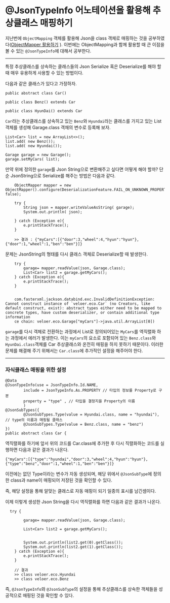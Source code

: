 # @JsonTypeInfo 어노테이션을 활용해 추상클래스 매핑하기

지난번에 `ObjectMapping` 객체를 활용해 Json을 class 객체로 매핑하는 것을 공부하였다([ObjectMapper 활용하기](ObjectMapper.md) ). 이번에는 ObjectMapping과 함께 활용할 때 큰 이점을 볼 수 있는 `@JsonTypeInfo`에 대해서 공부한다.

***

특정 추상클래스를 상속하는 클래스들의 Json Serialize 혹은 Deserialize를 해야 할 때 매우 유용하게 사용할 수 있는 방법이다.

다음과 같은 클래스가 있다고 가정하자.

    public abstract class Car()

    public class Benz() extends Car

    public class HyunDai() extends Car


`Car`라는 추상클래스를 상속하고 있는 `Benz`와 `Hyundai`라는 클래스를 가지고 있는 List객체를 생성해 Garage.class 객채의 변수로 등록해 보자.

    List<Car> list = new ArrayList<>();
    list.add( new Benz());
    list.add( new Hyundai());

    Garage garage = new Garage();
    garage.setMyCars( list);

만약 위에 정의한 `garage`를 Json String으로 변환해주고 싶다면 어떻게 해야 할까?
단순 JsonString으로 Serialize를 해주는 방법은 다음과 같다.


        ObjectMapper mapper = new ObjectMapper().configure(DeserializationFeature.FAIL_ON_UNKNOWN_PROPERTIES, false);

        try {
            String json = mapper.writeValueAsString( garage);
            System.out.println( json);

        } catch (Exception e){
            e.printStackTrace();
        }

        >> 결과 : {"myCars":[{"door":3,"wheel":4,"hyun":"hyun"},{"door":1,"wheel":1,"ben":"ben"}]}


문제는 JsonString의 형태를 다시 클래스 객체로 Deserialize할 때 발생한다.

        try {
            garage= mapper.readValue(json, Garage.class);
            List<Car> list2 = garage.getMyCars();
        } catch (Exception e){
            e.printStackTrace();
        }


        com.fasterxml.jackson.databind.exc.InvalidDefinitionException: Cannot construct instance of `veloer.eco.Car` (no Creators, like default construct, exist): abstract types either need to be mapped to concrete types, have custom deserializer, or contain additional type information
        ce chain: veloer.eco.Garage["myCars"]->java.util.ArrayList[0])


`garage`를 다시 객체로 전환하는 과정에서 List<Car>로 정의되어있는 `MyCars`를 역직렬화 하는 과정에서 에러가 발생한다. 이는 `myCars`의 요소로 포함되어 있는 `Benz.class`와 `HyunDai.class`객체를 Car 추상클래스와 온전히 매핑을 하지 못하기 때문이다. 이러한 문제를 해결해 주기 위해서는 `Car.class`에 추가적인 설정을 해주어야 한다.


***

### 자식클래스 매핑을 위한 설정

    @Data
    @JsonTypeInfo(use = JsonTypeInfo.Id.NAME, 
            include = JsonTypeInfo.As.PROPERTY // 타입의 정보를 Property로 구분
            property = "type" , // 타입을 결정지을 Property의 이름
            ) 
    @JsonSubTypes({
            @JsonSubTypes.Type(value = Hyundai.class, name = "hyundai"), // type의 이름과 매핑될 클래스 
            @JsonSubTypes.Type(value = Benz.class, name = "benz")
    })
    public abstract class Car {


역직렬화를 하기에 앞서 위의 코드를 Car.class에 추가한 후 다시 직렬화하는 코드를 실행하면 다음과 같은 결과가 나온다.

    {"myCars":[{"type":"hyundai","door":3,"wheel":4,"hyun":"hyun"},{"type":"benz","door":1,"wheel":1,"ben":"ben"}]}

이전에는 없던 Type이라는 변수가 자동 생성되며, 해당 위에서 `@JsonSubType`에 정의한 class과 name이 매핑되어 저장된 것을 확인할 수 있다.

즉, 해당 설정을 통해 알맞는 클래스로 자동 매핑이 되기 일종의 표시를 남긴셈이다.

이제 이렇게 생성한 Json String을 다시 역직렬화를 하면 다음과 같은 결과가 나온다.

      try {
        
            garage= mapper.readValue(json, Garage.class);

            List<Car> list2 = garage.getMyCars();


            System.out.println(list2.get(0).getClass());
            System.out.println(list2.get(1).getClass());
        } catch (Exception e){
            e.printStackTrace();
        }

        // 결과
        >> class veloer.eco.Hyundai
        >> class veloer.eco.Benz           

즉, `@JsonTypeInfo`와 `@JsonSubType`의 설정을 통해 추상클래스를 상속한 객체들을 성공적으로 매핑된 것을 확인할 수 있다. 